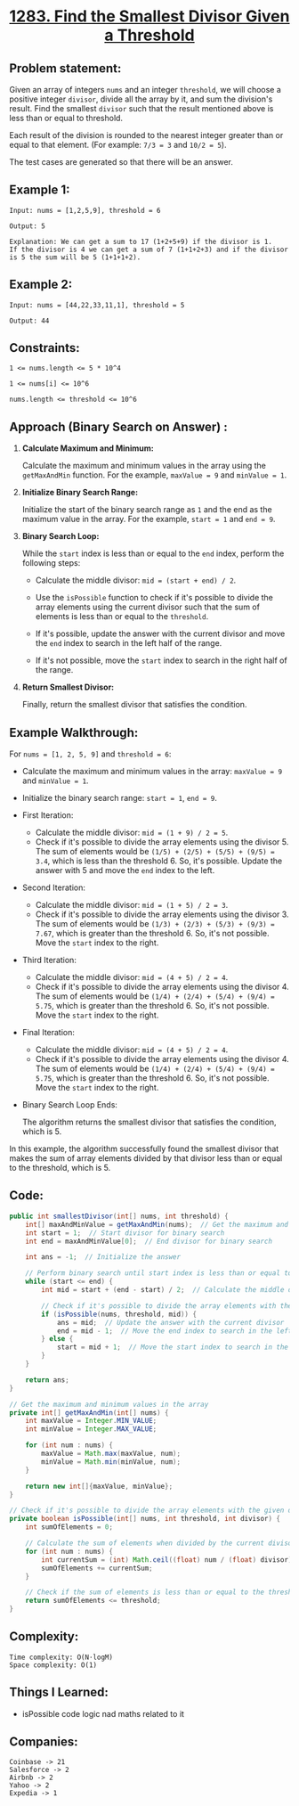 <h1 align="center"><a href="https://leetcode.com/problems/find-the-smallest-divisor-given-a-threshold/description/" target="_blank">1283. Find the Smallest Divisor Given a Threshold</a></h1>

## Problem statement:
Given an array of integers `nums` and an integer `threshold`, we will choose a positive integer `divisor`, divide all the array by it, and sum the division's result. 
Find the smallest `divisor` such that the result mentioned above is less than or equal to threshold.

Each result of the division is rounded to the nearest integer greater than or equal to that element. (For example: `7/3 = 3` and `10/2 = 5`).

The test cases are generated so that there will be an answer.


## Example 1:

```
Input: nums = [1,2,5,9], threshold = 6

Output: 5

Explanation: We can get a sum to 17 (1+2+5+9) if the divisor is 1. 
If the divisor is 4 we can get a sum of 7 (1+1+2+3) and if the divisor is 5 the sum will be 5 (1+1+1+2). 
```

## Example 2:

```
Input: nums = [44,22,33,11,1], threshold = 5

Output: 44
```


## Constraints:

```
1 <= nums.length <= 5 * 10^4

1 <= nums[i] <= 10^6

nums.length <= threshold <= 10^6
```


 

## Approach (Binary Search on Answer) :

1. **Calculate Maximum and Minimum:**

    Calculate the maximum and minimum values in the array using the `getMaxAndMin` function. For the example, `maxValue = 9` and `minValue = 1`.

2. **Initialize Binary Search Range:**

    Initialize the start of the binary search range as `1` and the end as the maximum value in the array. For the example, `start = 1` and `end = 9`.

3. **Binary Search Loop:**

    While the `start` index is less than or equal to the `end` index, perform the following steps:

    - Calculate the middle divisor: `mid = (start + end) / 2`.

    - Use the `isPossible` function to check if it's possible to divide the array elements using the current divisor such that the sum of elements is less than or equal to the `threshold`.

    - If it's possible, update the answer with the current divisor and move the `end` index to search in the left half of the range.

    - If it's not possible, move the `start` index to search in the right half of the range.

4. **Return Smallest Divisor:**

    Finally, return the smallest divisor that satisfies the condition.

## Example Walkthrough:

For `nums = [1, 2, 5, 9]` and `threshold = 6`:

- Calculate the maximum and minimum values in the array: `maxValue = 9` and `minValue = 1`.

- Initialize the binary search range: `start = 1`, `end = 9`.

- First Iteration:

    - Calculate the middle divisor: `mid = (1 + 9) / 2 = 5`.
    - Check if it's possible to divide the array elements using the divisor 5. The sum of elements would be `(1/5) + (2/5) + (5/5) + (9/5) = 3.4`, which is less than the threshold 6. So, it's possible. Update the answer with 5 and move the `end` index to the left.

- Second Iteration:

    - Calculate the middle divisor: `mid = (1 + 5) / 2 = 3`.
    - Check if it's possible to divide the array elements using the divisor 3. The sum of elements would be `(1/3) + (2/3) + (5/3) + (9/3) = 7.67`, which is greater than the threshold 6. So, it's not possible. Move the `start` index to the right.

- Third Iteration:

    - Calculate the middle divisor: `mid = (4 + 5) / 2 = 4`.
    - Check if it's possible to divide the array elements using the divisor 4. The sum of elements would be `(1/4) + (2/4) + (5/4) + (9/4) = 5.75`, which is greater than the threshold 6. So, it's not possible. Move the `start` index to the right.

- Final Iteration:

    - Calculate the middle divisor: `mid = (4 + 5) / 2 = 4`.
    - Check if it's possible to divide the array elements using the divisor 4. The sum of elements would be `(1/4) + (2/4) + (5/4) + (9/4) = 5.75`, which is greater than the threshold 6. So, it's not possible. Move the `start` index to the right.

- Binary Search Loop Ends:

    The algorithm returns the smallest divisor that satisfies the condition, which is 5.

In this example, the algorithm successfully found the smallest divisor that makes the sum of array elements divided by that divisor less than or equal to the threshold, which is 5.




## Code: 

```java
public int smallestDivisor(int[] nums, int threshold) {
    int[] maxAndMinValue = getMaxAndMin(nums);  // Get the maximum and minimum values in the array
    int start = 1;  // Start divisor for binary search
    int end = maxAndMinValue[0];  // End divisor for binary search

    int ans = -1;  // Initialize the answer

    // Perform binary search until start index is less than or equal to end index
    while (start <= end) {
        int mid = start + (end - start) / 2;  // Calculate the middle divisor

        // Check if it's possible to divide the array elements with the current divisor
        if (isPossible(nums, threshold, mid)) {
            ans = mid;  // Update the answer with the current divisor
            end = mid - 1;  // Move the end index to search in the left half
        } else {
            start = mid + 1;  // Move the start index to search in the right half
        }
    }

    return ans;
}

// Get the maximum and minimum values in the array
private int[] getMaxAndMin(int[] nums) {
    int maxValue = Integer.MIN_VALUE;
    int minValue = Integer.MAX_VALUE;

    for (int num : nums) {
        maxValue = Math.max(maxValue, num);
        minValue = Math.min(minValue, num);
    }

    return new int[]{maxValue, minValue};
}

// Check if it's possible to divide the array elements with the given divisor
private boolean isPossible(int[] nums, int threshold, int divisor) {
    int sumOfElements = 0;

    // Calculate the sum of elements when divided by the current divisor
    for (int num : nums) {
        int currentSum = (int) Math.ceil((float) num / (float) divisor);
        sumOfElements += currentSum;
    }

    // Check if the sum of elements is less than or equal to the threshold
    return sumOfElements <= threshold;
}
```







## Complexity:

```
Time complexity: O(N⋅log⁡M)
Space complexity: O(1)
```

## Things I Learned:

- isPossible code logic nad maths related to it
  


## Companies:

```
Coinbase -> 21
Salesforce -> 2
Airbnb -> 2
Yahoo -> 2
Expedia -> 1
```





